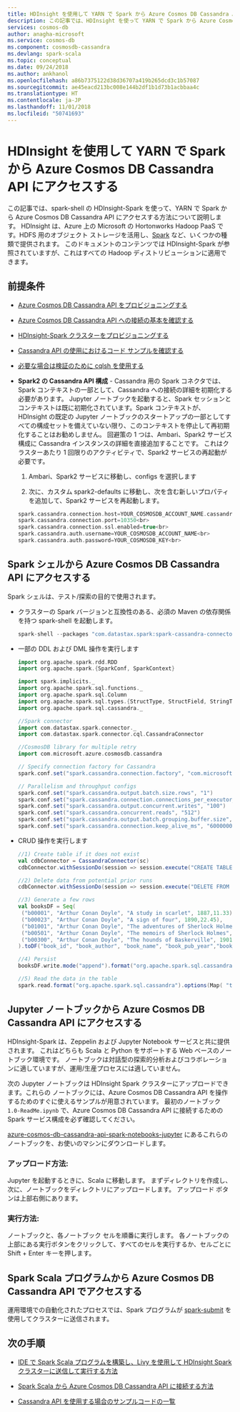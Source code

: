 ```yaml
---
title: HDInsight を使用して YARN で Spark から Azure Cosmos DB Cassandra API にアクセスする
description: この記事では、HDInsight を使って YARN で Spark から Azure Cosmos DB Cassandra API を使用する方法について説明します
services: cosmos-db
author: anagha-microsoft
ms.service: cosmos-db
ms.component: cosmosdb-cassandra
ms.devlang: spark-scala
ms.topic: conceptual
ms.date: 09/24/2018
ms.author: ankhanol
ms.openlocfilehash: a86b7375122d38d36707a419b265dcd3c1b57087
ms.sourcegitcommit: ae45eacd213bc008e144b2df1b1d73b1acbbaa4c
ms.translationtype: HT
ms.contentlocale: ja-JP
ms.lasthandoff: 11/01/2018
ms.locfileid: "50741693"
---
```

# <a name="access-azure-cosmos-db-cassandra-api-from-spark-on-yarn-with-hdinsight"></a>HDInsight を使用して YARN で Spark から Azure Cosmos DB Cassandra API にアクセスする

この記事では、spark-shell の HDInsight-Spark を使って、YARN で Spark から Azure Cosmos DB Cassandra API にアクセスする方法について説明します。 HDInsight は、Azure 上の Microsoft の Hortonworks Hadoop PaaS です。HDFS 用のオブジェクト ストレージを活用し、[Spark](../hdinsight/spark/apache-spark-overview.md) など、いくつかの種類で提供されます。  このドキュメントのコンテンツでは HDInsight-Spark が参照されていますが、これはすべての Hadoop ディストリビューションに適用できます。  

## <a name="prerequisites"></a>前提条件

* [Azure Cosmos DB Cassandra API をプロビジョニングする](create-cassandra-dotnet.md#create-a-database-account)

* [Azure Cosmos DB Cassandra API への接続の基本を確認する](cassandra-spark-generic.md)

* [HDInsight-Spark クラスターをプロビジョニングする](../hdinsight/spark/apache-spark-jupyter-spark-sql.md)

* [Cassandra API の使用におけるコード サンプルを確認する](cassandra-spark-generic.md#next-steps)

* [必要な場合は検証のために cqlsh を使用する](cassandra-spark-generic.md##connecting-to-azure-cosmos-db-cassandra-api-from-spark)

* **Spark2 の Cassandra API 構成** - Cassandra 用の Spark コネクタでは、Spark コンテキストの一部として、Cassandra への接続の詳細を初期化する必要があります。 Jupyter ノートブックを起動すると、Spark セッションとコンテキストは既に初期化されています。Spark コンテキストが、HDInsight の既定の Jupyter ノートブックのスタートアップの一部としてすべての構成セットを備えていない限り、このコンテキストを停止して再初期化することはお勧めしません。 回避策の 1 つは、Ambari、Spark2 サービス構成に Cassandra インスタンスの詳細を直接追加することです。 これはクラスターあたり 1 回限りのアクティビティで、Spark2 サービスの再起動が必要です。
 
  1. Ambari、Spark2 サービスに移動し、configs を選択します

  2. 次に、カスタム spark2-defaults に移動し、次を含む新しいプロパティを追加して、Spark2 サービスを再起動します。

  ```scala
  spark.cassandra.connection.host=YOUR_COSMOSDB_ACCOUNT_NAME.cassandra.cosmosdb.azure.com<br>
  spark.cassandra.connection.port=10350<br>
  spark.cassandra.connection.ssl.enabled=true<br>
  spark.cassandra.auth.username=YOUR_COSMOSDB_ACCOUNT_NAME<br>
  spark.cassandra.auth.password=YOUR_COSMOSDB_KEY<br>
  ```

## <a name="access-azure-cosmos-db-cassandra-api-from-spark-shell"></a>Spark シェルから Azure Cosmos DB Cassandra API にアクセスする

Spark シェルは、テスト/探索の目的で使用されます。

* クラスターの Spark バージョンと互換性のある、必須の Maven の依存関係を持つ spark-shell を起動します。

  ```scala
  spark-shell --packages "com.datastax.spark:spark-cassandra-connector_2.11:2.3.0,com.microsoft.azure.cosmosdb:azure-cosmos-cassandra-spark-helper:1.0.0"
  ```

* 一部の DDL および DML 操作を実行します

  ```scala
  import org.apache.spark.rdd.RDD
  import org.apache.spark.{SparkConf, SparkContext}

  import spark.implicits._
  import org.apache.spark.sql.functions._
  import org.apache.spark.sql.Column
  import org.apache.spark.sql.types.{StructType, StructField, StringType, IntegerType,LongType,FloatType,DoubleType, TimestampType}
  import org.apache.spark.sql.cassandra._

  //Spark connector
  import com.datastax.spark.connector._
  import com.datastax.spark.connector.cql.CassandraConnector

  //CosmosDB library for multiple retry
  import com.microsoft.azure.cosmosdb.cassandra

  // Specify connection factory for Cassandra
  spark.conf.set("spark.cassandra.connection.factory", "com.microsoft.azure.cosmosdb.cassandra.CosmosDbConnectionFactory")

  // Parallelism and throughput configs
  spark.conf.set("spark.cassandra.output.batch.size.rows", "1")
  spark.conf.set("spark.cassandra.connection.connections_per_executor_max", "10")
  spark.conf.set("spark.cassandra.output.concurrent.writes", "100")
  spark.conf.set("spark.cassandra.concurrent.reads", "512")
  spark.conf.set("spark.cassandra.output.batch.grouping.buffer.size", "1000")
  spark.conf.set("spark.cassandra.connection.keep_alive_ms", "60000000") //Increase this number as needed
  ```

* CRUD 操作を実行します

  ```scala
  //1) Create table if it does not exist
  val cdbConnector = CassandraConnector(sc)
  cdbConnector.withSessionDo(session => session.execute("CREATE TABLE IF NOT EXISTS books_ks.books(book_id TEXT PRIMARY KEY,book_author TEXT, book_name TEXT,book_pub_year INT,book_price FLOAT) WITH cosmosdb_provisioned_throughput=4000;"))

  //2) Delete data from potential prior runs
  cdbConnector.withSessionDo(session => session.execute("DELETE FROM books_ks.books WHERE book_id IN ('b00300','b00001','b00023','b00501','b09999','b01001','b00999','b03999','b02999','b000009');"))

  //3) Generate a few rows
  val booksDF = Seq(
   ("b00001", "Arthur Conan Doyle", "A study in scarlet", 1887,11.33),
   ("b00023", "Arthur Conan Doyle", "A sign of four", 1890,22.45),
   ("b01001", "Arthur Conan Doyle", "The adventures of Sherlock Holmes", 1892,19.83),
   ("b00501", "Arthur Conan Doyle", "The memoirs of Sherlock Holmes", 1893,14.22),
   ("b00300", "Arthur Conan Doyle", "The hounds of Baskerville", 1901,12.25)
  ).toDF("book_id", "book_author", "book_name", "book_pub_year","book_price")

  //4) Persist
  booksDF.write.mode("append").format("org.apache.spark.sql.cassandra").options(Map( "table" -> "books", "keyspace" -> "books_ks", "output.consistency.level" -> "ALL", "ttl" -> "10000000")).save()

  //5) Read the data in the table
  spark.read.format("org.apache.spark.sql.cassandra").options(Map( "table" -> "books", "keyspace" -> "books_ks")).load.show
  ```

## <a name="access-azure-cosmos-db-cassandra-api-from-jupyter-notebooks"></a>Jupyter ノートブックから Azure Cosmos DB Cassandra API にアクセスする

HDInsight-Spark は、Zeppelin および Jupyter Notebook サービスと共に提供されます。 これはどちらも Scala と Python をサポートする Web ベースのノートブック環境です。 ノートブックは対話型の探索的分析およびコラボレーションに適していますが、運用/生産プロセスには適していません。

次の Jupyter ノートブックは HDInsight Spark クラスターにアップロードできます。これらの ノートブックには、Azure Cosmos DB Cassandra API を操作するためのすぐに使えるサンプルが用意されています。 最初のノートブック `1.0-ReadMe.ipynb` で、Azure Cosmos DB Cassandra API に接続するための Spark サービス構成を必ず確認してください。

[azure-cosmos-db-cassandra-api-spark-notebooks-jupyter](https://github.com/Azure-Samples/azure-cosmos-db-cassandra-api-spark-notebooks-jupyter/blob/master/scala/) にあるこれらのノートブックを、お使いのマシンにダウンロードします。
  
### <a name="how-to-upload"></a>アップロード方法:
Jupyter を起動するときに、Scala に移動します。 まずディレクトリを作成し、次に、ノートブックをディレクトリにアップロードします。 アップロード ボタンは上部右側にあります。  

### <a name="how-to-run"></a>実行方法:
ノートブックと、各ノートブック セルを順番に実行します。  各ノートブックの上部にある実行ボタンをクリックして、すべてのセルを実行するか、セルごとに Shift + Enter キーを押します。

## <a name="access-with-azure-cosmos-db-cassandra-api-from-your-spark-scala-program"></a>Spark Scala プログラムから Azure Cosmos DB Cassandra API でアクセスする

運用環境での自動化されたプロセスでは、Spark プログラムが [spark-submit](https://spark.apache.org/docs/latest/submitting-applications.html) を使用してクラスターに送信されます。

## <a name="next-steps"></a>次の手順

* [IDE で Spark Scala プログラムを構築し、Livy を使用して HDInsight Spark クラスターに送信して実行する方法](../hdinsight/spark/apache-spark-create-standalone-application.md)

* [Spark Scala から Azure Cosmos DB Cassandra API に接続する方法](https://github.com/Azure-Samples/azure-cosmos-db-cassandra-api-spark-connector-sample/blob/master/src/main/scala/com/microsoft/azure/cosmosdb/cassandra/SampleCosmosDBApp.scala)

* [Cassandra API を使用する場合のサンプルコードの一覧](cassandra-spark-generic.md)
